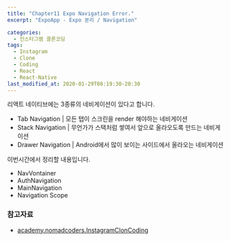 ```yaml
---
title: "Chapter11 Expo Navigation Error."
excerpt: "ExpoApp - Expo 분리 / Navigation"

categories:
  - 인스타그램 클론코딩
tags:
  - Instagram
  - Clone
  - Coding
  - React
  - React-Native
last_modified_at: 2020-01-29T08:19:30-20:30
---
```


리액트 네이티브에는 3종류의 네비게이션이 있다고 합니다. 
- Tab Navigation  |  모든 탭이 스크린을 render 해야하는 네비게이션
- Stack Navigation  |  무언가가 스택처럼 쌓여서 앞으로 올라오도록 만드는 네비게이션
- Drawer Navigation  |  Android에서 많이 보이는 사이드에서 올라오는 네비게이션

이번시간에서 정리할 내용입니다.
   <br>
- NavVontainer <br>
- AuthNavigation  <br>
- MainNavigation  <br>
- Navigation Scope  <br>



### 참고자료

- [academy.nomadcoders.InstagramClonCoding](https://academy.nomadcoders.co/courses/enrolled/503371)
